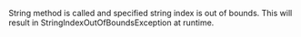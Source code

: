 String method is called and specified string index is out of bounds. This will result in StringIndexOutOfBoundsException at runtime.